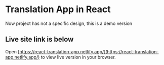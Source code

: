 # Translation App in React 
Now project has not a specific design, this is a demo version

## Live site link is below
Open [https://react-translation-app.netlify.app/](https://react-translation-app.netlify.app/) to view live version in your browser.
